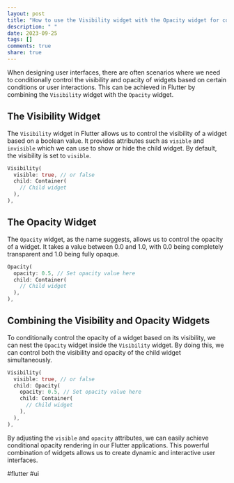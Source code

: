 ```yaml
---
layout: post
title: "How to use the Visibility widget with the Opacity widget for conditional opacity rendering"
description: " "
date: 2023-09-25
tags: []
comments: true
share: true
---
```


When designing user interfaces, there are often scenarios where we need to conditionally control the visibility and opacity of widgets based on certain conditions or user interactions. This can be achieved in Flutter by combining the `Visibility` widget with the `Opacity` widget.

## The Visibility Widget

The `Visibility` widget in Flutter allows us to control the visibility of a widget based on a boolean value. It provides attributes such as `visible` and `invisible` which we can use to show or hide the child widget. By default, the visibility is set to `visible`.

```dart
Visibility(
  visible: true, // or false
  child: Container(
    // Child widget
  ),
),
```

## The Opacity Widget

The `Opacity` widget, as the name suggests, allows us to control the opacity of a widget. It takes a value between 0.0 and 1.0, with 0.0 being completely transparent and 1.0 being fully opaque.

```dart
Opacity(
  opacity: 0.5, // Set opacity value here
  child: Container(
    // Child widget
  ),
),
```

## Combining the Visibility and Opacity Widgets

To conditionally control the opacity of a widget based on its visibility, we can nest the `Opacity` widget inside the `Visibility` widget. By doing this, we can control both the visibility and opacity of the child widget simultaneously.

```dart
Visibility(
  visible: true, // or false
  child: Opacity(
    opacity: 0.5, // Set opacity value here
    child: Container(
      // Child widget
    ),
  ),
),
```

By adjusting the `visible` and `opacity` attributes, we can easily achieve conditional opacity rendering in our Flutter applications. This powerful combination of widgets allows us to create dynamic and interactive user interfaces.

#flutter #ui